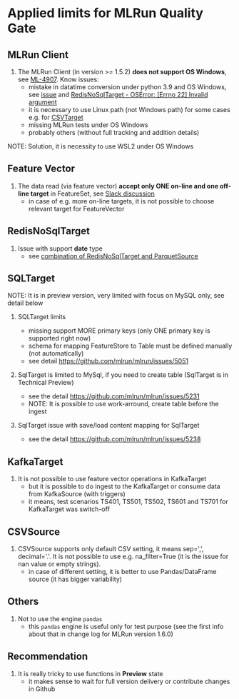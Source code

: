 # Applied limits for MLRun Quality Gate

## MLRun Client
1. The MLRun Client (in version >= 1.5.2) **does not support OS Windows**, 
see [ML-4907](https://docs.mlrun.org/en/latest/change-log/index.html#limitations). Know issues:
   - mistake in datatime conversion under python 3.9 and OS Windows,
   see [issue](https://stackoverflow.com/questions/77743056/python-oserror-errno-22-invalid-argument-for-datetime-timestamp)
   and [RedisNoSqlTarget - OSError: [Errno 22] Invalid argument](https://github.com/mlrun/mlrun/issues/4845)
   - it is necessary to use Linux path (not Windows path) for some cases
   e.g. for [CSVTarget](https://github.com/mlrun/mlrun/issues/5056)
   - missing MLRun tests under OS Windows
   - probably others (without full tracking and addition details)

NOTE: Solution, it is necessity to use WSL2 under OS Windows

## Feature Vector
1. The data read (via feature vector) **accept only ONE on-line and
   one off-line target** in FeatureSet, see [Slack discussion](https://mlopslive.slack.com/archives/C014XCMNY4Q/p1701025414893399?thread_ts=1701021926.280329&cid=C014XCMNY4Q)
   - in case of e.g. more on-line targets, it is not possible to choose 
   relevant target for FeatureVector  

## RedisNoSqlTarget

1. Issue with support **date** type
   - see [combination of RedisNoSqlTarget and ParquetSource](https://github.com/mlrun/mlrun/issues/5447)

## SQLTarget

NOTE: It is in preview version, very limited with focus on MySQL only, 
see detail below

1. SQLTarget limits
   - missing support MORE primary keys (only ONE primary key is supported right now)
   - schema for mapping FeatureStore to Table must be defined manually (not automatically)
   - see detail https://github.com/mlrun/mlrun/issues/5051

2. SqlTarget is limited to MySql, if you need to create table (SqlTarget is in
  Technical Preview)
    - see the detail https://github.com/mlrun/mlrun/issues/5231
    - NOTE: It is possible to use work-arround, create table before the ingest

3. SqlTarget issue with save/load content mapping for SqlTarget
   - see the detail https://github.com/mlrun/mlrun/issues/5238

## KafkaTarget

1. It is not possible to use feature vector operations in KafkaTarget
   - but it is possible to do ingest to the KafkaTarget or consume data from 
   KafkaSource (with triggers)
   - it means, test scenarios TS401, TS501, TS502, TS601 and TS701 for
   KafkaTarget was switch-off

## CSVSource

1. CSVSource supports only default CSV setting, it means sep=',', decimal='.'. It is not
   possible to use e.g. na_filter=True (it is the issue for nan value or empty strings). 
   - in case of different setting, it is better to use Pandas/DataFrame source
     (it has bigger variability)

## Others

1. Not to use the engine `pandas`
   - this `pandas` engine is useful only for test purpose (see the first 
   info about that in change log for MLRun version 1.6.0)

## Recommendation

1. It is really tricky to use functions in **Preview** state
   - it makes sense to wait for full version delivery or contribute changes in
   Github
